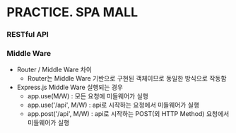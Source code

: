 # PRACTICE. SPA MALL

### RESTful API

### Middle Ware
  - Router / Middle Ware 차이
    * Router는 Middle Ware 기반으로 구현된 객체이므로 동일한 방식으로 작동함
  - Express.js Middle Ware 실행되는 경우
    * app.use(M/W) : 모든 요청에 미들웨어가 실행
    * app.use('/api', M/W) : api로 시작하는 요청에서 미들웨어가 실행
    * app.post('/api', M/W) : api로 시작하는 POST(외 HTTP Method) 요청에서 미들웨어가 실행